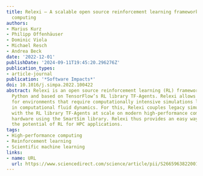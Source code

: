 ```yaml
---
title: Relexi — A scalable open source reinforcement learning framework for high-performance
  computing
authors:
- Marius Kurz
- Philipp Offenhäuser
- Dominic Viola
- Michael Resch
- Andrea Beck
date: '2022-12-01'
publishDate: '2024-09-11T19:45:20.296276Z'
publication_types:
- article-journal
publication: '*Software Impacts*'
doi: 10.1016/j.simpa.2022.100422
abstract: Relexi is an open source reinforcement learning (RL) framework written in
  Python and based on TensorFlow’s RL library TF-Agents. Relexi allows to employ RL
  for environments that require computationally intensive simulations like applications
  in computational fluid dynamics. For this, Relexi couples legacy simulation codes
  with the RL library TF-Agents at scale on modern high-performance computing (HPC)
  hardware using the SmartSim library. Relexi thus provides an easy way to explore
  the potential of RL for HPC applications.
tags:
- High-performance computing
- Reinforcement learning
- Scientific machine learning
links:
- name: URL
  url: https://www.sciencedirect.com/science/article/pii/S2665963822001063
---
```

